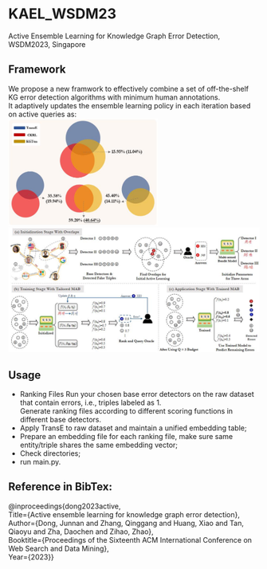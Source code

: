 # KAEL_WSDM23
Active Ensemble Learning for Knowledge Graph Error Detection, WSDM2023, Singapore

## Framework
We propose a new framwork to effectively combine a set of off-the-shelf KG error detection algorithms with minimum human annotations.<br>
It adaptively updates the ensemble learning policy in each iteration based on active queries as:<br>
<img src="/images/KAEL_running.jpg" alt="KAEL_running" width="300"/><br>
<img src="/images/KAEL.jpg" alt="KAEL" width="600"/>

## Usage
- Ranking Files
Run your chosen base error detectors on the raw dataset that contain errors, i.e., triples labeled as 1.<br>
Generate ranking files according to different scoring functions in different base detectors.
- Apply TransE to raw dataset and maintain a unified embedding table;
- Prepare an embedding file for each ranking file, make sure same entity/triple shares the same embedding vector;
- Check directories;
- run main.py.


## Reference in BibTex:
@inproceedings{dong2023active,<br>
Title={Active ensemble learning for knowledge graph error detection},<br>
Author={Dong, Junnan and Zhang, Qinggang and Huang, Xiao and Tan, Qiaoyu and Zha, Daochen and Zihao, Zhao},<br>
Booktitle={Proceedings of the Sixteenth ACM International Conference on Web Search and Data Mining},<br>
Year={2023}}
